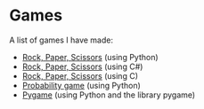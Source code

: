 # Games
A list of games I have made:
<ul>
  <li><a href="https://github.com/mark-delchev/Python_Games/tree/main/Python_RockPaperScissors">Rock, Paper, Scissors</a> (using Python)</li>
  <li><a href="https://github.com/mark-delchev/Games/tree/main/C%23_RockPaperScissors">Rock, Paper, Scissors</a> (using C#)</li>
  <li><a href="https://github.com/mark-delchev/Games/tree/main/C_RockPaperScissors">Rock, Paper, Scissors</a> (using C)</li>
   <li><a href="https://github.com/mark-delchev/Games/tree/main/Python_Probability_Game">Probability game</a> (using Python)</li>
  <li><a href="https://github.com/mark-delchev/Python_Games/tree/main/Python_Pygame">Pygame</a> (using Python and the library pygame)</li>
</ul>
